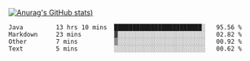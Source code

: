 [![Anurag's GitHub stats](https://github-readme-stats.vercel.app/api?username=Old-Camel&show_icons=true&theme=dark))](https://github.com/anuraghazra/github-readme-stats)
<!--START_SECTION:waka-->
```text
Java         13 hrs 10 mins  ████████████████████████░   95.56 % 
Markdown     23 mins         ▓░░░░░░░░░░░░░░░░░░░░░░░░   02.82 % 
Other        7 mins          ▒░░░░░░░░░░░░░░░░░░░░░░░░   00.92 % 
Text         5 mins          ░░░░░░░░░░░░░░░░░░░░░░░░░   00.62 % 
```
<!--END_SECTION:waka-->

